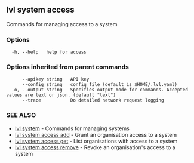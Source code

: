 ## lvl system access

Commands for managing access to a system

### Options

```
  -h, --help   help for access
```

### Options inherited from parent commands

```
      --apikey string   API key
      --config string   config file (default is $HOME/.lvl.yaml)
  -o, --output string   Specifies output mode for commands. Accepted values are text or json. (default "text")
      --trace           Do detailed network request logging
```

### SEE ALSO

* [lvl system](lvl_system.md)	 - Commands for managing systems
* [lvl system access add](lvl_system_access_add.md)	 - Grant an organisation access to a system
* [lvl system access get](lvl_system_access_get.md)	 - List organisations with access to a system
* [lvl system access remove](lvl_system_access_remove.md)	 - Revoke an organisation's access to a system

